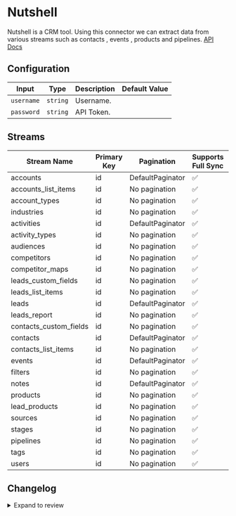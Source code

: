 # Nutshell
Nutshell is a CRM tool.
Using this connector we can extract data from various streams such as contacts , events , products and pipelines.
[API Docs](https://developers.nutshell.com/docs/getting-started)

## Configuration

| Input | Type | Description | Default Value |
|-------|------|-------------|---------------|
| `username` | `string` | Username.  |  |
| `password` | `string` | API Token.  |  |

## Streams
| Stream Name | Primary Key | Pagination | Supports Full Sync | Supports Incremental |
|-------------|-------------|------------|---------------------|----------------------|
| accounts | id | DefaultPaginator | ✅ |  ❌  |
| accounts_list_items | id | No pagination | ✅ |  ❌  |
| account_types | id | No pagination | ✅ |  ❌  |
| industries | id | No pagination | ✅ |  ❌  |
| activities | id | DefaultPaginator | ✅ |  ❌  |
| activity_types | id | No pagination | ✅ |  ❌  |
| audiences | id | No pagination | ✅ |  ❌  |
| competitors | id | No pagination | ✅ |  ❌  |
| competitor_maps | id | No pagination | ✅ |  ❌  |
| leads_custom_fields | id | No pagination | ✅ |  ❌  |
| leads_list_items | id | No pagination | ✅ |  ❌  |
| leads | id | DefaultPaginator | ✅ |  ❌  |
| leads_report | id | No pagination | ✅ |  ❌  |
| contacts_custom_fields | id | No pagination | ✅ |  ❌  |
| contacts | id | DefaultPaginator | ✅ |  ❌  |
| contacts_list_items | id | No pagination | ✅ |  ❌  |
| events | id | DefaultPaginator | ✅ |  ❌  |
| filters | id | No pagination | ✅ |  ❌  |
| notes | id | DefaultPaginator | ✅ |  ❌  |
| products | id | No pagination | ✅ |  ❌  |
| lead_products | id | No pagination | ✅ |  ❌  |
| sources | id | No pagination | ✅ |  ❌  |
| stages | id | No pagination | ✅ |  ❌  |
| pipelines | id | No pagination | ✅ |  ❌  |
| tags | id | No pagination | ✅ |  ❌  |
| users | id | No pagination | ✅ |  ❌  |

## Changelog

<details>
  <summary>Expand to review</summary>

| Version          | Date              | Pull Request | Subject        |
|------------------|-------------------|--------------|----------------|
| 0.0.3 | 2024-12-12 | [49228](https://github.com/airbytehq/airbyte/pull/49228) | Update dependencies |
| 0.0.2 | 2024-12-11 | [48988](https://github.com/airbytehq/airbyte/pull/48988) | Starting with this version, the Docker image is now rootless. Please note that this and future versions will not be compatible with Airbyte versions earlier than 0.64 |
| 0.0.1 | 2024-11-08 | | Initial release by [@ombhardwajj](https://github.com/ombhardwajj) via Connector Builder |

</details>
